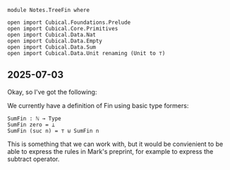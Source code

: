 ```
module Notes.TreeFin where

open import Cubical.Foundations.Prelude
open import Cubical.Core.Primitives
open import Cubical.Data.Nat
open import Cubical.Data.Empty
open import Cubical.Data.Sum
open import Cubical.Data.Unit renaming (Unit to ⊤)

```

## 2025-07-03

Okay, so I've got the following:

We currently have a definition of Fin using basic type formers:

```
SumFin : ℕ → Type
SumFin zero = ⊥
SumFin (suc n) = ⊤ ⊎ SumFin n
``` 

This is something that we can work with, but it would be convienient to be able to express the rules in Mark's preprint, for example to express the subtract operator.



```
```
